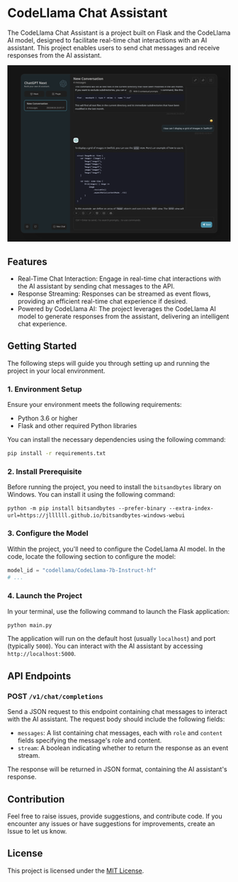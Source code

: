 # CodeLlama Chat Assistant

The CodeLlama Chat Assistant is a project built on Flask and the CodeLlama AI model, designed to facilitate real-time chat interactions with an AI assistant. This project enables users to send chat messages and receive responses from the AI assistant.

![ChatGPT Next Web with Codellama](assets/chatgpt-next-web-codellama.png)

## Features

- Real-Time Chat Interaction: Engage in real-time chat interactions with the AI assistant by sending chat messages to the API.
- Response Streaming: Responses can be streamed as event flows, providing an efficient real-time chat experience if desired.
- Powered by CodeLlama AI: The project leverages the CodeLlama AI model to generate responses from the assistant, delivering an intelligent chat experience.

## Getting Started

The following steps will guide you through setting up and running the project in your local environment.

### 1. Environment Setup

Ensure your environment meets the following requirements:

- Python 3.6 or higher
- Flask and other required Python libraries

You can install the necessary dependencies using the following command:

```bash
pip install -r requirements.txt
```

### 2. Install Prerequisite

Before running the project, you need to install the `bitsandbytes` library on Windows. You can install it using the following command:

```shell
python -m pip install bitsandbytes --prefer-binary --extra-index-url=https://jllllll.github.io/bitsandbytes-windows-webui
```

### 3. Configure the Model

Within the project, you'll need to configure the CodeLlama AI model. In the code, locate the following section to configure the model:

```python
model_id = "codellama/CodeLlama-7b-Instruct-hf"
# ...
```

### 4. Launch the Project

In your terminal, use the following command to launch the Flask application:

```bash
python main.py
```

The application will run on the default host (usually `localhost`) and port (typically `5000`). You can interact with the AI assistant by accessing `http://localhost:5000`.

## API Endpoints

### POST `/v1/chat/completions`

Send a JSON request to this endpoint containing chat messages to interact with the AI assistant. The request body should include the following fields:

- `messages`: A list containing chat messages, each with `role` and `content` fields specifying the message's role and content.
- `stream`: A boolean indicating whether to return the response as an event stream.

The response will be returned in JSON format, containing the AI assistant's response.

## Contribution

Feel free to raise issues, provide suggestions, and contribute code. If you encounter any issues or have suggestions for improvements, create an Issue to let us know.

## License

This project is licensed under the [MIT License](LICENSE).